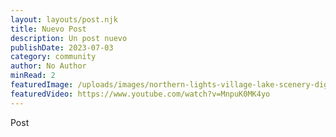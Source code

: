 ```yaml
---
layout: layouts/post.njk
title: Nuevo Post
description: Un post nuevo
publishDate: 2023-07-03
category: community
author: No Author
minRead: 2
featuredImage: /uploads/images/northern-lights-village-lake-scenery-digital-art-4k-wallpaper-uhdpaper.com-709@1@k.webp
featuredVideo: https://www.youtube.com/watch?v=MnpuK0MK4yo
---
```


P﻿ost

